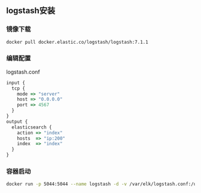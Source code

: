 ## logstash安装

### 镜像下载

```bash
docker pull docker.elastic.co/logstash/logstash:7.1.1
```

### 编辑配置

logstash.conf

```js
input {
  tcp {
    mode => "server"
    host => "0.0.0.0"
    port => 4567
  }
}
output {
  elasticsearch {
    action => "index"
    hosts  => "ip:200"
    index  => "index"
  }
}
```

### 容器启动

```bash
docker run -p 5044:5044 --name logstash -d -v /var/elk/logstash.conf:/usr/share/logstash/pipeline/logstash.conf     docker.elastic.co/logstash/logstash:7.1.1
```

